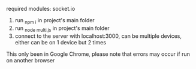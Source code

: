required modules: socket.io

1. run <sub>npm i</sub> in project's main folder
2. run <sub>node multi.js</sub> in project's main folder
3. connect to the server with localhost:3000, can be multiple devices, either can be on 1 device but 2 times

This only been in Google Chrome, please note that errors may occur if run on another browser
